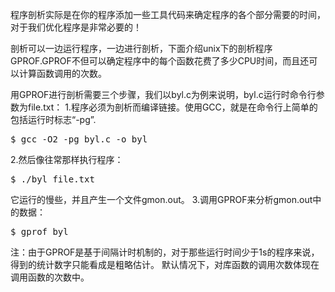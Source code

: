 程序剖析实际是在你的程序添加一些工具代码来确定程序的各个部分需要的时间，对于我们优化程序是非常必要的！

剖析可以一边运行程序，一边进行剖析，下面介绍unix下的剖析程序GPROF.GPROF不但可以确定程序中的每个函数花费了多少CPU时间，而且还可以计算函数调用的次数。

用GPROF进行剖析需要三个步骤，我们以byl.c为例来说明，byl.c运行时命令行参数为file.txt：
1.程序必须为剖析而编译链接。使用GCC，就是在命令行上简单的包括运行时标志“-pg”.
<pre>$ gcc -O2 -pg byl.c -o byl</pre>
2.然后像往常那样执行程序：
<pre>$ ./byl file.txt</pre>
它运行的慢些，并且产生一个文件gmon.out。
3.调用GPROF来分析gmon.out中的数据：
<pre>$ gprof byl</pre>

注：由于GPROF是基于间隔计时机制的，对于那些运行时间少于1s的程序来说，得到的统计数字只能看成是粗略估计。
默认情况下，对库函数的调用次数体现在调用函数的次数中。